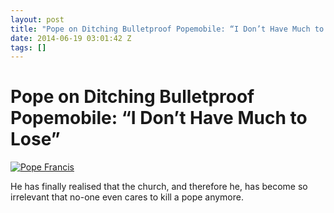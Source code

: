 ```yaml
---
layout: post
title: "Pope on Ditching Bulletproof Popemobile: “I Don’t Have Much to Lose”"
date: 2014-06-19 03:01:42 Z
tags: []
---
```

# Pope on Ditching Bulletproof Popemobile: “I Don’t Have Much to Lose”

[![Pope Francis](http://i.kinja-img.com/gawker-media/image/upload/s--lwdk_ELt--/c_fit,fl_progressive,q_80,w_636/767740807318765227.jpg)](http://gawker.com/pope-on-ditching-bulletproof-popemobile-i-don-t-have-1590878218)

He has finally realised that the church, and therefore he, has become so irrelevant that no-one even cares to kill a pope anymore.
